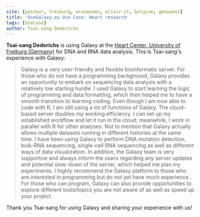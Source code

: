 ```yaml
---
site: [pasteur, freiburg, erasmusmc, elixir-it, belgium, genouest]
title: 'UseGalaxy.eu Use Case: Heart research'
tags: [UseCase]
author: Tsai-sang Dederichs
---
```


__Tsai-sang Dederichs__ is using Galaxy at the [Heart Center, University of Freiburg (Germany)](https://ims.uniklinik-freiburg.de/en/medical-services/clinics-and-divisions/heart-center-university-of-freiburg.html) for DNA and RNA data analysis. This is Tsai-sang's experience with Galaxy:
 

> Galaxy is a very user-friendly and flexible bioinformatic server. For those who do not have a programming background, Galaxy provides an opportunity to embark on sequencing data analysis with a relatively low starting hurdle.
I used Galaxy to start learning the logic of programming and data formatting, which then helped me to have a smooth transition to learning coding.
Even though I am now able to code with R, I am still using a lot of functions of Galaxy. The cloud-based server doubles my working efficiency. I can set up my established workflow and let it run in the cloud; meanwhile, I work in parallel with R for other analyses. Not to mention that Galaxy actually allows multiple datasets running in different histories at the same time.
I have been using Galaxy to perform DNA mutation detection, bulk-RNA sequencing, single-cell RNA sequencing as well as different ways of data visualization. 
In addition, the Galaxy team is very supportive and always inform the users regarding any server updates and potential slow-down of the server, which helped me plan my experiments.
I highly recommend the Galaxy platform to those who are interested in programming but do not yet have much experience. For those who can program, Galaxy can also provide opportunities to explore different tools/topics you are not aware of as well as speed up your project.

Thank you Tsai-sang for using Galaxy and sharing your experience with us!